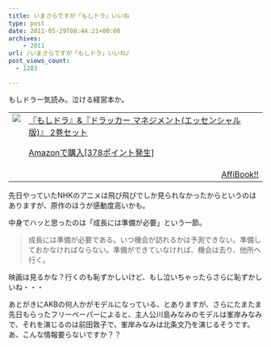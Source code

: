 ```yaml
---
title: いまさらですが「もしドラ」いいね
type: post
date: 2011-05-29T08:44:21+00:00
archives:
    - 2011
url: /いまさらですが「もしドラ」いいね/
post_views_count:
  - 1283

---
```

もしドラ一気読み。泣ける経営本か。

<table>
  <tr>
    <td style="vertical-align: top">
      <a href="http://www.amazon.co.jp/%E3%80%8E%E3%82%82%E3%81%97%E3%83%89%E3%83%A9%E3%80%8F-%E3%80%8E%E3%83%89%E3%83%A9%E3%83%83%E3%82%AB%E3%83%BC-%E3%83%9E%E3%83%8D%E3%82%B8%E3%83%A1%E3%83%B3%E3%83%88-%E3%82%A8%E3%83%83%E3%82%BB%E3%83%B3%E3%82%B7%E3%83%A3%E3%83%AB%E7%89%88-2%E5%B7%BB%E3%82%BB%E3%83%83%E3%83%88/dp/B00495XVEO%3FSubscriptionId%3D1JWQWN8E4Z5TR27962G2%26tag%3Dgaeaffibook-22%26linkCode%3Dxm2%26camp%3D2025%26creative%3D165953%26creativeASIN%3DB00495XVEO" target="_blank"><img style="border-bottom-style: none; border-left-style: none; border-top-style: none; border-right-style: none" src="https://i1.wp.com/ecx.images-amazon.com/images/I/516HJdS6fbL._SL160_.jpg" data-recalc-dims="1" /> </a>
    </td>
    <td style="vertical-align: top">
      <a href="http://www.amazon.co.jp/%E3%80%8E%E3%82%82%E3%81%97%E3%83%89%E3%83%A9%E3%80%8F-%E3%80%8E%E3%83%89%E3%83%A9%E3%83%83%E3%82%AB%E3%83%BC-%E3%83%9E%E3%83%8D%E3%82%B8%E3%83%A1%E3%83%B3%E3%83%88-%E3%82%A8%E3%83%83%E3%82%BB%E3%83%B3%E3%82%B7%E3%83%A3%E3%83%AB%E7%89%88-2%E5%B7%BB%E3%82%BB%E3%83%83%E3%83%88/dp/B00495XVEO%3FSubscriptionId%3D1JWQWN8E4Z5TR27962G2%26tag%3Dgaeaffibook-22%26linkCode%3Dxm2%26camp%3D2025%26creative%3D165953%26creativeASIN%3DB00495XVEO" target="_blank">『もしドラ』&『ドラッカー マネジメント(エッセンシャル版)』 2巻セット </a> </p>
      <p>
        <a href="http://www.amazon.co.jp/%E3%80%8E%E3%82%82%E3%81%97%E3%83%89%E3%83%A9%E3%80%8F-%E3%80%8E%E3%83%89%E3%83%A9%E3%83%83%E3%82%AB%E3%83%BC-%E3%83%9E%E3%83%8D%E3%82%B8%E3%83%A1%E3%83%B3%E3%83%88-%E3%82%A8%E3%83%83%E3%82%BB%E3%83%B3%E3%82%B7%E3%83%A3%E3%83%AB%E7%89%88-2%E5%B7%BB%E3%82%BB%E3%83%83%E3%83%88/dp/B00495XVEO%3FSubscriptionId%3D1JWQWN8E4Z5TR27962G2%26tag%3Dgaeaffibook-22%26linkCode%3Dxm2%26camp%3D2025%26creative%3D165953%26creativeASIN%3DB00495XVEO" target="_blank">Amazonで購入[378ポイント発生] </a>
      </p>
    </td>
  </tr>
  
  <tr>
    <td colspan="2">
      <div style="float: right">
        <a href="http://affibook.appspot.com/" target="_blank">AffiBook!!</a>
      </div>
    </td>
  </tr>
</table>

先日やっていたNHKのアニメは飛び飛びでしか見られなかったからというのはありますが、原作のほうが感動度高いかも。

中身でハッと思ったのは「成長には準備が必要」という一節。

> 成長には準備が必要である。いつ機会が訪れるかは予測できない。準備しておかなければならない。準備ができていなければ、機会は去り、他所へ行く。

映画は見るかな？行くのも恥ずかしいけど、もし泣いちゃったらさらに恥ずかしいね・・・

あとがきにAKBの何人かがモデルになっている、とありますが、さらにたまたま先日もらったフリーペーパーによると、主人公川島みなみのモデルは峯岸みなみで、それを演じるのは前田敦子で、峯岸みなみは北条文乃を演じるそうです。  
あ、こんな情報要らないですか？？